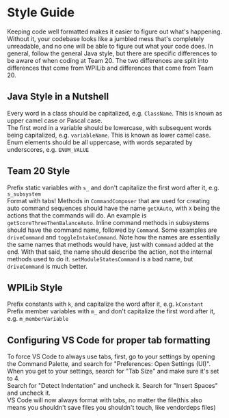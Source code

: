 # Style Guide

Keeping code well formatted makes it easier to figure out what's happening. Without it, your codebase looks like a jumbled mess that's completely unreadable, and no one will be able to figure out what your code does. In general, follow the general Java style, but there are specific differences to be aware of when coding at Team 20. The two differences are split into differences that come from WPILib and differences that come from Team 20.

## Java Style in a Nutshell

Every word in a class should be capitalized, e.g. `ClassName`. This is known as upper camel case or Pascal case.  
The first word in a variable should be lowercase, with subsequent words being capitalized, e.g. `variableName`. This is known as lower camel case.
Enum elements should be all uppercase, with words separated by underscores, e.g. `ENUM_VALUE`

## Team 20 Style

Prefix static variables with `s_` and don't capitalize the first word after it, e.g. `s_subsystem`  
Format with tabs!
Methods in `CommandComposer` that are used for creating auto command sequences should have the name `getXAuto`, with `X` being the actions that the commands will do. An example is `getScoreThreeThenBalanceAuto`.
Inline command methods in subsystems should have the command name, followed by `Command`. Some examples are `driveCommand` and `toggleIntakeCommand`. Note how the names are essentially the same names that methods would have, just with `Command` added at the end. With that said, the name should describe the action, not the internal methods used to do it. `setModuleStatesCommand` is a bad name, but `driveCommand` is much better.

## WPILib Style

Prefix constants with `k`, and capitalize the word after it, e.g. `kConstant`  
Prefix member variables with `m_` and don't capitalize the first word after it, e.g. `m_memberVariable`

## Configuring VS Code for proper tab formatting

To force VS Code to always use tabs, first, go to your settings by opening the Command Palette, and search for "Preferences: Open Settings (UI)".  
When you get to your settings, search for "Tab Size" and make sure it's set to 4.  
Search for "Detect Indentation" and uncheck it. Search for "Insert Spaces" and uncheck it.  
VS Code will now always format with tabs, no matter the file(this also means you shouldn't save files you shouldn't touch, like vendordeps files)
